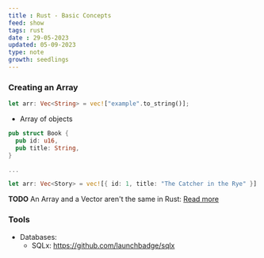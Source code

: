 ```yaml
---
title : Rust - Basic Concepts
feed: show
tags: rust
date : 29-05-2023
updated: 05-09-2023
type: note
growth: seedlings
---
```


### Creating an Array

```rust
let arr: Vec<String> = vec!["example".to_string()];
```
- Array of objects

```rust
pub struct Book {
  pub id: u16,
  pub title: String,
}

...

let arr: Vec<Story> = vec![{ id: 1, title: "The Catcher in the Rye" }]
```

**TODO** An Array and a Vector aren't the same in Rust: [Read more](https://www.cs.brandeis.edu/~cs146a/rust/doc-02-21-2015/book/arrays-vectors-and-slices.html)

### Tools

- Databases:
  - SQLx: https://github.com/launchbadge/sqlx
